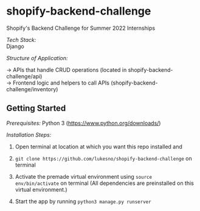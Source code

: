 # shopify-backend-challenge
Shopify's Backend Challenge for Summer 2022 Internships

_Tech Stack:_  
Django

_Structure of Application:_

-> APIs that handle CRUD operations (located in shopify-backend-challenge/api)  
-> Frontend logic and helpers to call APIs (shopify-backend-challenge/inventory)  



## Getting Started

_Prerequisites:_ 
Python 3 (https://www.python.org/downloads/)

_Installation Steps:_
1. Open terminal at location at which you want this repo installed and 

2. `git clone https://github.com/lukesno/shopify-backend-challenge` on terminal

3. Activate the premade virtual environment using `source env/bin/activate` on terminal (All dependencies are preinstalled on this virtual environment.)

4. Start the app by running `python3 manage.py runserver`

